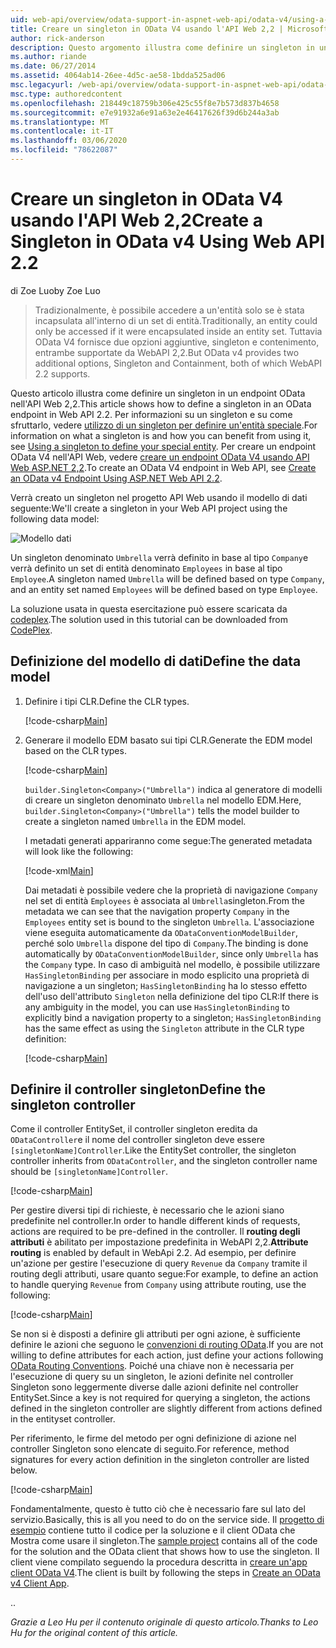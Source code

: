 ```yaml
---
uid: web-api/overview/odata-support-in-aspnet-web-api/odata-v4/using-a-singleton-in-an-odata-endpoint-in-web-api-22
title: Creare un singleton in OData V4 usando l'API Web 2,2 | Microsoft Docs
author: rick-anderson
description: Questo argomento illustra come definire un singleton in un endpoint OData nell'API Web 2,2.
ms.author: riande
ms.date: 06/27/2014
ms.assetid: 4064ab14-26ee-4d5c-ae58-1bdda525ad06
msc.legacyurl: /web-api/overview/odata-support-in-aspnet-web-api/odata-v4/using-a-singleton-in-an-odata-endpoint-in-web-api-22
msc.type: authoredcontent
ms.openlocfilehash: 218449c18759b306e425c55f8e7b573d837b4658
ms.sourcegitcommit: e7e91932a6e91a63e2e46417626f39d6b244a3ab
ms.translationtype: MT
ms.contentlocale: it-IT
ms.lasthandoff: 03/06/2020
ms.locfileid: "78622087"
---
```

# <a name="create-a-singleton-in-odata-v4-using-web-api-22"></a><span data-ttu-id="619a9-103">Creare un singleton in OData V4 usando l'API Web 2,2</span><span class="sxs-lookup"><span data-stu-id="619a9-103">Create a Singleton in OData v4 Using Web API 2.2</span></span>

<span data-ttu-id="619a9-104">di Zoe Luo</span><span class="sxs-lookup"><span data-stu-id="619a9-104">by Zoe Luo</span></span>

> <span data-ttu-id="619a9-105">Tradizionalmente, è possibile accedere a un'entità solo se è stata incapsulata all'interno di un set di entità.</span><span class="sxs-lookup"><span data-stu-id="619a9-105">Traditionally, an entity could only be accessed if it were encapsulated inside an entity set.</span></span> <span data-ttu-id="619a9-106">Tuttavia OData V4 fornisce due opzioni aggiuntive, singleton e contenimento, entrambe supportate da WebAPI 2,2.</span><span class="sxs-lookup"><span data-stu-id="619a9-106">But OData v4 provides two additional options, Singleton and Containment, both of which WebAPI 2.2 supports.</span></span>

<span data-ttu-id="619a9-107">Questo articolo illustra come definire un singleton in un endpoint OData nell'API Web 2,2.</span><span class="sxs-lookup"><span data-stu-id="619a9-107">This article shows how to define a singleton in an OData endpoint in Web API 2.2.</span></span> <span data-ttu-id="619a9-108">Per informazioni su un singleton e su come sfruttarlo, vedere [utilizzo di un singleton per definire un'entità speciale](https://blogs.msdn.com/b/odatateam/archive/2014/03/05/use-singleton-to-define-your-special-entity.aspx).</span><span class="sxs-lookup"><span data-stu-id="619a9-108">For information on what a singleton is and how you can benefit from using it, see [Using a singleton to define your special entity](https://blogs.msdn.com/b/odatateam/archive/2014/03/05/use-singleton-to-define-your-special-entity.aspx).</span></span> <span data-ttu-id="619a9-109">Per creare un endpoint OData V4 nell'API Web, vedere [creare un endpoint OData V4 usando API Web ASP.NET 2,2](create-an-odata-v4-endpoint.md).</span><span class="sxs-lookup"><span data-stu-id="619a9-109">To create an OData V4 endpoint in Web API, see [Create an OData v4 Endpoint Using ASP.NET Web API 2.2](create-an-odata-v4-endpoint.md).</span></span> 

<span data-ttu-id="619a9-110">Verrà creato un singleton nel progetto API Web usando il modello di dati seguente:</span><span class="sxs-lookup"><span data-stu-id="619a9-110">We'll create a singleton in your Web API project using the following data model:</span></span>

![Modello dati](using-a-singleton-in-an-odata-endpoint-in-web-api-22/_static/image1.png)

<span data-ttu-id="619a9-112">Un singleton denominato `Umbrella` verrà definito in base al tipo `Company`e verrà definito un set di entità denominato `Employees` in base al tipo `Employee`.</span><span class="sxs-lookup"><span data-stu-id="619a9-112">A singleton named `Umbrella` will be defined based on type `Company`, and an entity set named `Employees` will be defined based on type `Employee`.</span></span>

<span data-ttu-id="619a9-113">La soluzione usata in questa esercitazione può essere scaricata da [codeplex](http://aspnet.codeplex.com/sourcecontrol/latest#Samples/WebApi/OData/v4/ODataSingletonSample/).</span><span class="sxs-lookup"><span data-stu-id="619a9-113">The solution used in this tutorial can be downloaded from [CodePlex](http://aspnet.codeplex.com/sourcecontrol/latest#Samples/WebApi/OData/v4/ODataSingletonSample/).</span></span>

## <a name="define-the-data-model"></a><span data-ttu-id="619a9-114">Definizione del modello di dati</span><span class="sxs-lookup"><span data-stu-id="619a9-114">Define the data model</span></span>

1. <span data-ttu-id="619a9-115">Definire i tipi CLR.</span><span class="sxs-lookup"><span data-stu-id="619a9-115">Define the CLR types.</span></span>

    [!code-csharp[Main](using-a-singleton-in-an-odata-endpoint-in-web-api-22/samples/sample1.cs)]
2. <span data-ttu-id="619a9-116">Generare il modello EDM basato sui tipi CLR.</span><span class="sxs-lookup"><span data-stu-id="619a9-116">Generate the EDM model based on the CLR types.</span></span>

    [!code-csharp[Main](using-a-singleton-in-an-odata-endpoint-in-web-api-22/samples/sample2.cs)]

    <span data-ttu-id="619a9-117">`builder.Singleton<Company>("Umbrella")` indica al generatore di modelli di creare un singleton denominato `Umbrella` nel modello EDM.</span><span class="sxs-lookup"><span data-stu-id="619a9-117">Here, `builder.Singleton<Company>("Umbrella")` tells the model builder to create a singleton named `Umbrella` in the EDM model.</span></span>

    <span data-ttu-id="619a9-118">I metadati generati appariranno come segue:</span><span class="sxs-lookup"><span data-stu-id="619a9-118">The generated metadata will look like the following:</span></span>

    [!code-xml[Main](using-a-singleton-in-an-odata-endpoint-in-web-api-22/samples/sample3.xml)]

    <span data-ttu-id="619a9-119">Dai metadati è possibile vedere che la proprietà di navigazione `Company` nel set di entità `Employees` è associata al `Umbrella`singleton.</span><span class="sxs-lookup"><span data-stu-id="619a9-119">From the metadata we can see that the navigation property `Company` in the `Employees` entity set is bound to the singleton `Umbrella`.</span></span> <span data-ttu-id="619a9-120">L'associazione viene eseguita automaticamente da `ODataConventionModelBuilder`, perché solo `Umbrella` dispone del tipo di `Company`.</span><span class="sxs-lookup"><span data-stu-id="619a9-120">The binding is done automatically by `ODataConventionModelBuilder`, since only `Umbrella` has the `Company` type.</span></span> <span data-ttu-id="619a9-121">In caso di ambiguità nel modello, è possibile utilizzare `HasSingletonBinding` per associare in modo esplicito una proprietà di navigazione a un singleton; `HasSingletonBinding` ha lo stesso effetto dell'uso dell'attributo `Singleton` nella definizione del tipo CLR:</span><span class="sxs-lookup"><span data-stu-id="619a9-121">If there is any ambiguity in the model, you can use `HasSingletonBinding` to explicitly bind a navigation property to a singleton; `HasSingletonBinding` has the same effect as using the `Singleton` attribute in the CLR type definition:</span></span>

    [!code-csharp[Main](using-a-singleton-in-an-odata-endpoint-in-web-api-22/samples/sample4.cs)]

## <a name="define-the-singleton-controller"></a><span data-ttu-id="619a9-122">Definire il controller singleton</span><span class="sxs-lookup"><span data-stu-id="619a9-122">Define the singleton controller</span></span>

<span data-ttu-id="619a9-123">Come il controller EntitySet, il controller singleton eredita da `ODataController`e il nome del controller singleton deve essere `[singletonName]Controller`.</span><span class="sxs-lookup"><span data-stu-id="619a9-123">Like the EntitySet controller, the singleton controller inherits from `ODataController`, and the singleton controller name should be `[singletonName]Controller`.</span></span>

[!code-csharp[Main](using-a-singleton-in-an-odata-endpoint-in-web-api-22/samples/sample5.cs)]

<span data-ttu-id="619a9-124">Per gestire diversi tipi di richieste, è necessario che le azioni siano predefinite nel controller.</span><span class="sxs-lookup"><span data-stu-id="619a9-124">In order to handle different kinds of requests, actions are required to be pre-defined in the controller.</span></span> <span data-ttu-id="619a9-125">Il **routing degli attributi** è abilitato per impostazione predefinita in WebAPI 2,2.</span><span class="sxs-lookup"><span data-stu-id="619a9-125">**Attribute routing** is enabled by default in WebApi 2.2.</span></span> <span data-ttu-id="619a9-126">Ad esempio, per definire un'azione per gestire l'esecuzione di query `Revenue` da `Company` tramite il routing degli attributi, usare quanto segue:</span><span class="sxs-lookup"><span data-stu-id="619a9-126">For example, to define an action to handle querying `Revenue` from `Company` using attribute routing, use the following:</span></span>

[!code-csharp[Main](using-a-singleton-in-an-odata-endpoint-in-web-api-22/samples/sample6.cs)]

<span data-ttu-id="619a9-127">Se non si è disposti a definire gli attributi per ogni azione, è sufficiente definire le azioni che seguono le [convenzioni di routing OData](../odata-routing-conventions.md).</span><span class="sxs-lookup"><span data-stu-id="619a9-127">If you are not willing to define attributes for each action, just define your actions following [OData Routing Conventions](../odata-routing-conventions.md).</span></span> <span data-ttu-id="619a9-128">Poiché una chiave non è necessaria per l'esecuzione di query su un singleton, le azioni definite nel controller Singleton sono leggermente diverse dalle azioni definite nel controller EntitySet.</span><span class="sxs-lookup"><span data-stu-id="619a9-128">Since a key is not required for querying a singleton, the actions defined in the singleton controller are slightly different from actions defined in the entityset controller.</span></span>

<span data-ttu-id="619a9-129">Per riferimento, le firme del metodo per ogni definizione di azione nel controller Singleton sono elencate di seguito.</span><span class="sxs-lookup"><span data-stu-id="619a9-129">For reference, method signatures for every action definition in the singleton controller are listed below.</span></span>

[!code-csharp[Main](using-a-singleton-in-an-odata-endpoint-in-web-api-22/samples/sample7.cs)]

<span data-ttu-id="619a9-130">Fondamentalmente, questo è tutto ciò che è necessario fare sul lato del servizio.</span><span class="sxs-lookup"><span data-stu-id="619a9-130">Basically, this is all you need to do on the service side.</span></span> <span data-ttu-id="619a9-131">Il [progetto di esempio](http://aspnet.codeplex.com/sourcecontrol/latest#Samples/WebApi/OData/v4/ODataSingletonSample/) contiene tutto il codice per la soluzione e il client OData che Mostra come usare il singleton.</span><span class="sxs-lookup"><span data-stu-id="619a9-131">The [sample project](http://aspnet.codeplex.com/sourcecontrol/latest#Samples/WebApi/OData/v4/ODataSingletonSample/) contains all of the code for the solution and the OData client that shows how to use the singleton.</span></span> <span data-ttu-id="619a9-132">Il client viene compilato seguendo la procedura descritta in [creare un'app client OData V4](create-an-odata-v4-client-app.md).</span><span class="sxs-lookup"><span data-stu-id="619a9-132">The client is built by following the steps in [Create an OData v4 Client App](create-an-odata-v4-client-app.md).</span></span>

<span data-ttu-id="619a9-133">.</span><span class="sxs-lookup"><span data-stu-id="619a9-133">.</span></span> 

<span data-ttu-id="619a9-134">*Grazie a Leo Hu per il contenuto originale di questo articolo.*</span><span class="sxs-lookup"><span data-stu-id="619a9-134">*Thanks to Leo Hu for the original content of this article.*</span></span>
